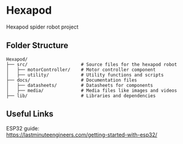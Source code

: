 # Hexapod
Hexapod spider robot project

## Folder Structure

```
Hexapod/
├── src/                    # Source files for the hexapod robot
│   ├── motorController/    # Motor controller component
│   ├── utility/            # Utility functions and scripts
├── docs/                   # Documentation files
│   ├── datasheets/         # Datasheets for components
│   ├── media/              # Media files like images and videos
├── lib/                    # Libraries and dependencies
```

## Useful Links

ESP32 guide:  
https://lastminuteengineers.com/getting-started-with-esp32/
